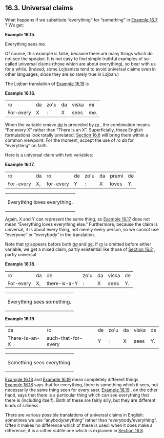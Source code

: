 <a id="section-universal-claims"></a>16.3. <a id="c16s3"></a>Universal claims
-----------------------------------------------------------------------------

What happens if we substitute “everything” for “something” in [Example 16.7](../section-da-and-zohu#example-random-id-Mxj3) ? We get:

<div class="example">
<a id="example-random-id-UwYG"></a>

**Example 16.15. <a id="c16e3d1"></a><a id="id-1.17.5.3.1.2" class="indexterm"></a>** 

Everything sees me.

</div>  

<a id="id-1.17.5.4.1" class="indexterm"></a>Of course, this example is false, because there are many things which do not see the speaker. It is not easy to find simple truthful examples of so-called universal claims (those which are about everything), so bear with us for a while. (Indeed, some Lojbanists tend to avoid universal claims even in other languages, since they are so rarely true in Lojban.)

The Lojban translation of [Example 16.15](../section-universal-claims#example-random-id-UwYG) is

<div class="interlinear-gloss-example example">
<a id="example-random-id-nraD"></a>

**Example 16.16. <a id="c16e3d2"></a>** 

<table class="interlinear-gloss"><colgroup></colgroup><tbody><tr class="jbo"><td>ro</td><td>da</td><td>zo'u</td><td>da</td><td>viska</td><td>mi</td></tr><tr class="gloss"><td>For-every</td><td>X</td><td>:</td><td>X</td><td>sees</td><td>me.</td></tr></tbody></table>

</div>  

<a id="id-1.17.5.7.1" class="indexterm"></a>When the variable cmavo _<a id="id-1.17.5.7.2.1" class="indexterm"></a>[_da_](../go01#valsi-da)_ is preceded by _<a id="id-1.17.5.7.3.1" class="indexterm"></a>[_ro_](../go01#valsi-ro)_ , the combination means “For every X” rather than “There is an X”. Superficially, these English formulations look totally unrelated: [Section 16.6](../section-quantified-variables) will bring them within a common viewpoint. For the moment, accept the use of _<a id="id-1.17.5.7.7.1" class="indexterm"></a>ro da_ for “everything” on faith.

Here is a universal claim with two variables:

<div class="interlinear-gloss-example example">
<a id="example-random-id-jSrU"></a>

**Example 16.17. <a id="c16e3d3"></a><a id="id-1.17.5.9.1.2" class="indexterm"></a>** 

<table class="interlinear-gloss"><colgroup></colgroup><tbody><tr class="jbo"><td>ro</td><td>da</td><td>ro</td><td>de</td><td>zo'u</td><td>da</td><td>prami</td><td>de</td></tr><tr class="gloss"><td>For-every</td><td>X,</td><td>for-every</td><td>Y</td><td>:</td><td>X</td><td>loves</td><td>Y.</td></tr></tbody></table>

<table class="interlinear-gloss"><tbody><tr class="para"><td colspan="12321"><p class="natlang">Everything loves everything.</p></td></tr></tbody></table>

</div>  

Again, X and Y can represent the same thing, so [Example 16.17](../section-universal-claims#example-random-id-jSrU) does not mean “Everything loves everything else.” Furthermore, because the claim is universal, it is about every thing, not merely every person, so we cannot use “everyone” or “everybody” in the translation.

<a id="id-1.17.5.11.1" class="indexterm"></a><a id="id-1.17.5.11.2" class="indexterm"></a><a id="id-1.17.5.11.3" class="indexterm"></a>Note that _<a id="id-1.17.5.11.4.1" class="indexterm"></a>[_ro_](../go01#valsi-ro)_ appears before both _<a id="id-1.17.5.11.5.1" class="indexterm"></a>[_da_](../go01#valsi-da)_ and _<a id="id-1.17.5.11.6.1" class="indexterm"></a>[_de_](../go01#valsi-de)_. If _<a id="id-1.17.5.11.7.1" class="indexterm"></a>[_ro_](../go01#valsi-ro)_ is omitted before either variable, we get a mixed claim, partly existential like those of [Section 16.2](../section-da-and-zohu) , partly universal.

<div class="interlinear-gloss-example example">
<a id="example-random-id-qHKm"></a>

**Example 16.18. <a id="c16e3d4"></a><a id="id-1.17.5.12.1.2" class="indexterm"></a>** 

<table class="interlinear-gloss"><colgroup></colgroup><tbody><tr class="jbo"><td>ro</td><td>da</td><td>de</td><td>zo'u</td><td>da</td><td>viska</td><td>de</td></tr><tr class="gloss"><td>For-every</td><td>X,</td><td>there-is-a-Y</td><td>:</td><td>X</td><td>sees</td><td>Y.</td></tr></tbody></table>

<table class="interlinear-gloss"><tbody><tr class="para"><td colspan="12321"><p class="natlang">Everything sees something.</p></td></tr></tbody></table>

</div>  
<div class="interlinear-gloss-example example">
<a id="example-random-id-qHKo"></a>

**Example 16.19. <a id="c16e3d5"></a><a id="id-1.17.5.13.1.2" class="indexterm"></a>** 

<table class="interlinear-gloss"><colgroup></colgroup><tbody><tr class="jbo"><td>da</td><td>ro</td><td>de</td><td>zo'u</td><td>da</td><td>viska</td><td>de</td></tr><tr class="gloss"><td>There-is-an-X</td><td>such-that-for-every</td><td>Y</td><td>:</td><td>X</td><td>sees</td><td>Y.</td></tr></tbody></table>

<table class="interlinear-gloss"><tbody><tr class="para"><td colspan="12321"><p class="natlang">Something sees everything.</p></td></tr></tbody></table>

</div>  

<a id="id-1.17.5.14.1" class="indexterm"></a>[Example 16.18](../section-universal-claims#example-random-id-qHKm) and [Example 16.19](../section-universal-claims#example-random-id-qHKo) mean completely different things. [Example 16.18](../section-universal-claims#example-random-id-qHKm) says that for everything, there is something which it sees, not necessarily the same thing seen for every seer. [Example 16.19](../section-universal-claims#example-random-id-qHKo) , on the other hand, says that there is a particular thing which can see everything that there is (including itself). Both of these are fairly silly, but they are different kinds of silliness.

There are various possible translations of universal claims in English: sometimes we use “anybody/anything” rather than “everybody/everything”. Often it makes no difference which of these is used: when it does make a difference, it is a rather subtle one which is explained in [Section 16.8](../section-any).